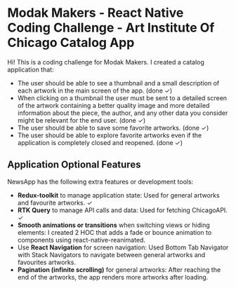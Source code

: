 # Modak Makers - React Native Coding Challenge - Art Institute Of Chicago Catalog App

Hi! This is a coding challenge for Modak Makers. I created a catalog application that:

- The user should be able to see a thumbnail and a small description of each artwork in the main screen of the app. (done ✓)
- When clicking on a thumbnail the user must be sent to a detailed screen of the artwork containing a better quality image and more detailed information about the piece, the author, and any other data you consider might be relevant for the end user. (done ✓)
- The user should be able to save some favorite artworks. (done ✓)
- The user should be able to explore favorite artworks even if the application is completely closed and reopened. (done ✓)

## Application Optional Features

NewsApp has the following extra features or development tools:

- **Redux-toolkit** to manage application state:
  Used for general artworks and favourite artworks. ✓
- **RTK Query** to manage API calls and data:
  Used for fetching ChicagoAPI. ✓
- **Smooth animations or transitions** when switching views or hiding elements:
  I created 2 HOC that adds a fade or bounce animation to components using react-native-reanimated.
- Use **React Navigation** for screen navigation:
  Used Bottom Tab Navigator with Stack Navigators to navigate between general artworks and favourites artworks.
- **Pagination (infinite scrolling)** for general artworks:
  After reaching the end of the artworks, the app renders more artworks after loading.
